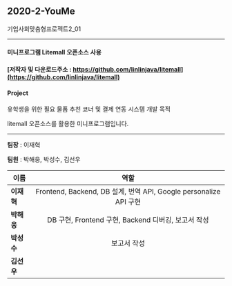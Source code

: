 ## 2020-2-YouMe

기업사회맞춤형프로젝트2_01
***
#### 미니프로그램 Litemall 오픈소스 사용 
#### [저작자 및 다운로드주소 : https://github.com/linlinjava/litemall](https://github.com/linlinjava/litemall)

#### Project
유학생을 위한 필요 물품 추천 코너 및 결제 연동 시스템 개발 목적

litemall 오픈소스를 활용한 미니프로그램입니다.


***


**팀장** : 이재혁

**팀원** : 박해웅, 박성수, 김선우

|  <center>이름</center> |  <center>역할</center> |
|:--------|:--------:|
|**이재혁** | <center>Frontend, Backend, DB 설계, 번역 API, Google personalize API 구현</center> |
|**박해웅** | <center>DB 구현, Frontend 구현, Backend 디버깅, 보고서 작성</center> |
|**박성수** | <center>보고서 작성</center> |
|**김선우** | <center></center> |
